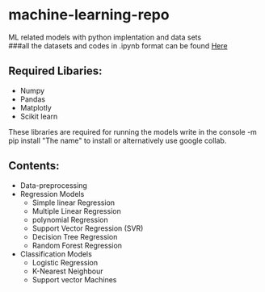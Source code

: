 # machine-learning-repo
ML related models with python implentation and data sets<br>
###all the datasets and codes in .ipynb format can be found [Here](https://drive.google.com/drive/folders/1b3g_zDupyd-SKKQDn_HPzCDGz41Bugyk?usp=sharing)

## Required Libaries:
<ul>
  <li>Numpy</li>
  <li>Pandas</li>
  <li>Matplotly </li>
  <li>Scikit learn </li>
</ul>

These libraries are required for running the models write in the console  -m pip install "The name" to install or alternatively use google collab.
  
## Contents:
<ul>
  <li>Data-preprocessing</li>
  <li>Regression Models
    <ul>
      <li>Simple linear Regression </li>
      <li>Multiple Linear Regression </li>
      <li>polynomial Regression </li>
      <li>Support Vector Regression (SVR)</li>
      <li>Decision Tree Regression</li>
      <li>Random Forest Regression</li>
    </ul>
  </li>
  <li>Classification Models
     <ul>
      <li>Logistic Regression </li>
       <li>K-Nearest Neighbour </li>
       <li>Support vector Machines </li>
  </li>
</ul>
